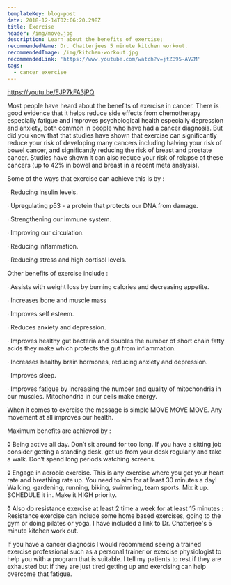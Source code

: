 ```yaml
---
templateKey: blog-post
date: 2018-12-14T02:06:20.298Z
title: Exercise
header: /img/move.jpg
description: Learn about the benefits of exercise;
recommendedName: Dr. Chatterjees 5 minute kitchen workout.
recommendedImage: /img/kitchen-workout.jpg
recommendedLink: 'https://www.youtube.com/watch?v=jtZB95-AVZM'
tags:
  - cancer exercise
---
```

https://youtu.be/EJP7kFA3jPQ

Most people have heard about the benefits of exercise in cancer. There is good evidence that it helps reduce side effects from chemotherapy especially fatigue and improves psychological health especially depression and anxiety, both common in people who have had a cancer diagnosis. But did you know that that  studies have shown that exercise can significantly reduce your risk of developing many cancers including halving your risk of bowel cancer, and significantly reducing the risk of breast and prostate cancer. Studies have shown it can also  reduce your risk of relapse of these cancers (up to 42% in bowel and breast in a recent meta analysis). 

Some of the ways that exercise can achieve this is by : 

∙ Reducing insulin levels. 

∙ Upregulating p53 - a protein that protects our DNA from damage.

∙ Strengthening our immune system.

∙ Improving our circulation.

∙ Reducing inflammation.

∙ Reducing stress and high cortisol levels.

Other benefits of exercise include : 

∙ Assists with weight loss by burning calories and decreasing appetite.

∙ Increases bone and muscle mass

∙ Improves self esteem.

∙ Reduces anxiety and depression.

∙ Improves healthy gut bacteria and doubles the number of short chain fatty acids they make which protects the gut from inflammation.

∙ Increases healthy brain hormones, reducing anxiety and depression.

∙ Improves sleep.

∙ Improves fatigue by increasing the number and quality of mitochondria in our muscles. Mitochondria in our cells make energy.

When it comes to exercise the message is simple MOVE MOVE MOVE. Any movement at all improves our health.  

Maximum benefits are achieved by : 

◊ Being active all day. Don’t sit around for too long. If you have a sitting job consider getting a standing desk, get up from your desk regularly and take a walk. Don’t spend long periods watching screens. 

◊ Engage in aerobic exercise. This is any exercise where you get your heart rate and breathing rate up. You need to aim for at least 30 minutes a day! Walking, gardening, running, biking, swimming, team sports. Mix it up. SCHEDULE it in. Make it HIGH priority.

◊ Also do resistance exercise at least 2 time a week for at least 15 minutes : Resistance exercise can include some home based exercises, going to the gym or doing pilates or yoga.
 I have included a link to Dr. Chatterjee's 5 minute kitchen work out.

If you have a cancer diagnosis I would recommend seeing a trained exercise professional such as a personal trainer or exercise physiologist  to help you with a program that is suitable. I tell my patients to rest if they are exhausted but if they are just tired getting up and exercising can help overcome that fatigue.
